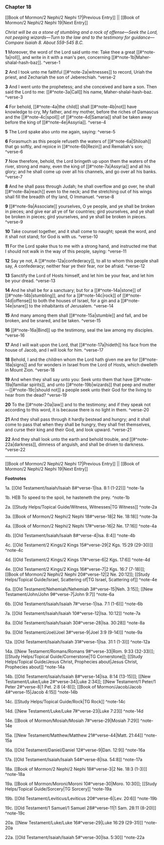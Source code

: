 ### Chapter 18

[[Book of Mormon/2 Nephi/2 Nephi 17|Previous Entry]]  ||  [[Book of Mormon/2 Nephi/2 Nephi 19|Next Entry]]

*Christ will be as a stone of stumbling and a rock of offense—Seek the Lord, not peeping wizards—Turn to the law and to the testimony for guidance—Compare Isaiah 8. About 559-545 B.C.*

**1**  Moreover, the word of the Lord said unto me: Take thee a great [[#^note-1a|roll]], and write in it with a man's pen, concerning [[#^note-1b|Maher-shalal-hash-baz]]. ^verse-1

**2**  And I took unto me faithful [[#^note-2a|witnesses]] to record, Uriah the priest, and Zechariah the son of Jeberechiah. ^verse-2

**3**  And I went unto the prophetess; and she conceived and bare a son. Then said the Lord to me: [[#^note-3a|Call]] his name, Maher-shalal-hash-baz. ^verse-3

**4**  For behold, [[#^note-4a|the child]] shall [[#^note-4b|not]] have knowledge to cry, My father, and my mother, before the riches of Damascus and the [[#^note-4c|spoil]] of [[#^note-4d|Samaria]] shall be taken away before the king of [[#^note-4e|Assyria]]. ^verse-4

**5**  The Lord spake also unto me again, saying: ^verse-5

**6**  Forasmuch as this people refuseth the waters of [[#^note-6a|Shiloah]] that go softly, and rejoice in [[#^note-6b|Rezin]] and Remaliah's son; ^verse-6

**7**  Now therefore, behold, the Lord bringeth up upon them the waters of the river, strong and many, even the king of [[#^note-7a|Assyria]] and all his glory; and he shall come up over all his channels, and go over all his banks. ^verse-7

**8**  And he shall pass through Judah; he shall overflow and go over, he shall [[#^note-8a|reach]] even to the neck; and the stretching out of his wings shall fill the breadth of thy land, O Immanuel. ^verse-8

**9**  [[#^note-9a|Associate]] yourselves, O ye people, and ye shall be broken in pieces; and give ear all ye of far countries; gird yourselves, and ye shall be broken in pieces; gird yourselves, and ye shall be broken in pieces. ^verse-9

**10**  Take counsel together, and it shall come to naught; speak the word, and it shall not stand; for God is with us. ^verse-10

**11**  For the Lord spake thus to me with a strong hand, and instructed me that I should not walk in the way of this people, saying: ^verse-11

**12**  Say ye not, A [[#^note-12a|confederacy]], to all to whom this people shall say, A confederacy; neither fear ye their fear, nor be afraid. ^verse-12

**13**  Sanctify the Lord of Hosts himself, and let him be your fear, and let him be your dread. ^verse-13

**14**  And he shall be for a sanctuary; but for a [[#^note-14a|stone]] of [[#^note-14b|stumbling]], and for a [[#^note-14c|rock]] of [[#^note-14d|offense]] to both the houses of Israel, for a gin and a [[#^note-14e|snare]] to the inhabitants of Jerusalem. ^verse-14

**15**  And many among them shall [[#^note-15a|stumble]] and fall, and be broken, and be snared, and be taken. ^verse-15

**16**  [[#^note-16a|Bind]] up the testimony, seal the law among my disciples. ^verse-16

**17**  And I will wait upon the Lord, that [[#^note-17a|hideth]] his face from the house of Jacob, and I will look for him. ^verse-17

**18**  Behold, I and the children whom the Lord hath given me are for [[#^note-18a|signs]] and for wonders in Israel from the Lord of Hosts, which dwelleth in Mount Zion. ^verse-18

**19**  And when they shall say unto you: Seek unto them that have [[#^note-19a|familiar spirits]], and unto [[#^note-19b|wizards]] that peep and mutter—[[#^note-19c|should not]] a people seek unto their God for the living to hear from the dead? ^verse-19

**20**  To the [[#^note-20a|law]] and to the testimony; and if they speak not according to this word, it is because there is no light in them. ^verse-20

**21**  And they shall pass through it hardly bestead and hungry; and it shall come to pass that when they shall be hungry, they shall fret themselves, and curse their king and their God, and look upward. ^verse-21

**22**  And they shall look unto the earth and behold trouble, and [[#^note-22a|darkness]], dimness of anguish, and shall be driven to darkness. ^verse-22


---
[[Book of Mormon/2 Nephi/2 Nephi 17|Previous Entry]]  ||  [[Book of Mormon/2 Nephi/2 Nephi 19|Next Entry]]


**Footnotes**


1a. [[Old Testament/Isaiah/Isaiah 8#^verse-1|Isa. 8:1 (1-22)]] ^note-1a

1b. HEB To speed to the spoil, he hasteneth the prey. ^note-1b

2a. [[Study Helps/Topical Guide/Witness, Witnesses|TG Witness]] ^note-2a

3a. [[Book of Mormon/2 Nephi/2 Nephi 18#^verse-18|2 Ne. 18:18]] ^note-3a

4a. [[Book of Mormon/2 Nephi/2 Nephi 17#^verse-16|2 Ne. 17:16]] ^note-4a

4b. [[Old Testament/Isaiah/Isaiah 8#^verse-4|Isa. 8:4]] ^note-4b

4c. [[Old Testament/2 Kings/2 Kings 15#^verse-29|2 Kgs. 15:29 (29-30)]] ^note-4c

4d. [[Old Testament/2 Kings/2 Kings 17#^verse-6|2 Kgs. 17:6]] ^note-4d

4e. [[Old Testament/2 Kings/2 Kings 16#^verse-7|2 Kgs. 16:7 (7-18)]]; [[Book of Mormon/2 Nephi/2 Nephi 20#^verse-12|2 Ne. 20:12]]; [[Study Helps/Topical Guide/Israel, Scattering of|TG Israel, Scattering of]] ^note-4e

6a. [[Old Testament/Nehemiah/Nehemiah 3#^verse-15|Neh. 3:15]]; [[New Testament/John/John 9#^verse-7|John 9:7]] ^note-6a

6b. [[Old Testament/Isaiah/Isaiah 7#^verse-1|Isa. 7:1 (1-6)]] ^note-6b

7a. [[Old Testament/Isaiah/Isaiah 10#^verse-12|Isa. 10:12]] ^note-7a

8a. [[Old Testament/Isaiah/Isaiah 30#^verse-28|Isa. 30:28]] ^note-8a

9a. [[Old Testament/Joel/Joel 3#^verse-9|Joel 3:9 (9-14)]] ^note-9a

12a. [[Old Testament/Isaiah/Isaiah 31#^verse-1|Isa. 31:1 (1-3)]] ^note-12a

14a. [[New Testament/Romans/Romans 9#^verse-33|Rom. 9:33 (32-33)]]; [[Study Helps/Topical Guide/Cornerstone|TG Cornerstone]]; [[Study Helps/Topical Guide/Jesus Christ, Prophecies about|Jesus Christ, Prophecies about]] ^note-14a

14b. [[Old Testament/Isaiah/Isaiah 8#^verse-14|Isa. 8:14 (13-15)]]; [[New Testament/Luke/Luke 2#^verse-34|Luke 2:34]]; [[New Testament/1 Peter/1 Peter 2#^verse-8|1 Pet. 2:8 (4-8)]]; [[Book of Mormon/Jacob/Jacob 4#^verse-15|Jacob 4:15]] ^note-14b

14c. [[Study Helps/Topical Guide/Rock|TG Rock]] ^note-14c

14d. [[New Testament/Luke/Luke 7#^verse-23|Luke 7:23]] ^note-14d

14e. [[Book of Mormon/Mosiah/Mosiah 7#^verse-29|Mosiah 7:29]] ^note-14e

15a. [[New Testament/Matthew/Matthew 21#^verse-44|Matt. 21:44]] ^note-15a

16a. [[Old Testament/Daniel/Daniel 12#^verse-9|Dan. 12:9]] ^note-16a

17a. [[Old Testament/Isaiah/Isaiah 54#^verse-8|Isa. 54:8]] ^note-17a

18a. [[Book of Mormon/2 Nephi/2 Nephi 18#^verse-3|2 Ne. 18:3 (1-3)]] ^note-18a

19a. [[Book of Mormon/Moroni/Moroni 10#^verse-30|Moro. 10:30]]; [[Study Helps/Topical Guide/Sorcery|TG Sorcery]] ^note-19a

19b. [[Old Testament/Leviticus/Leviticus 20#^verse-6|Lev. 20:6]] ^note-19b

19c. [[Old Testament/1 Samuel/1 Samuel 28#^verse-11|1 Sam. 28:11 (8-20)]] ^note-19c

20a. [[New Testament/Luke/Luke 16#^verse-29|Luke 16:29 (29-31)]] ^note-20a

22a. [[Old Testament/Isaiah/Isaiah 5#^verse-30|Isa. 5:30]] ^note-22a